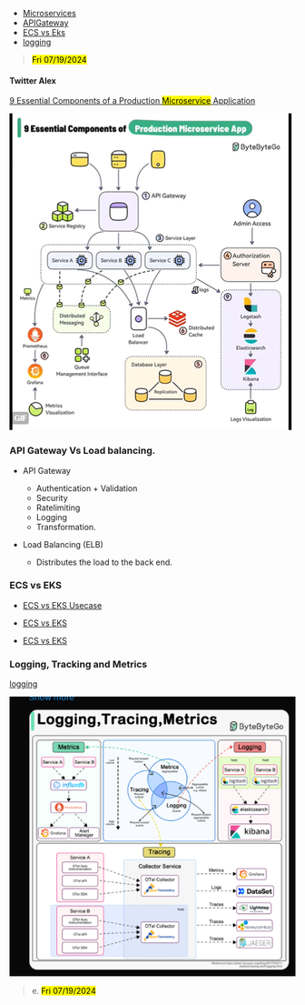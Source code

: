 - [Microservices](#twitter-alex)
- [APIGateway](#api-gateway-vs-load-balancing)
- [ECS vs Eks](#ecs-vs-eks)
- [logging](#logging-tracking-and-metrics)

> <mark>Fri 07/19/2024
#### Twitter Alex  
[9 Essential Components of a Production <mark>Microservice</mark> Application](https://x.com/i/status/1813581409463988469)

![alt text](image.png)

### API Gateway Vs Load balancing.  
* API Gateway  
  * Authentication + Validation
  * Security 
  * Ratelimiting
  * Logging 
  * Transformation.

* Load Balancing (ELB)
    * Distributes the load to the back end.

### ECS vs EKS

- [ECS vs EKS Usecase](https://www.nops.io/blog/aws-eks-vs-ecs-the-ultimate-guide/#:~:text=ecs%20vs%20eks%20use%20cases)

- [ECS vs EKS](https://www.nops.io/blog/aws-eks-vs-ecs-the-ultimate-guide/#:~:text=potentially%20lower%20with%20fargate%2C%20depending%20on%20usage%20patterns)  

- [ECS vs EKS](https://www.eginnovations.com/blog/top-10-aws-services-explained-with-use-cases/#5_AWS_ECS_-_Elastic_Container_Service:~:text=with%20amazon%20ecs%2C%20you%20don%E2%80%99t%20have%20to%20operate%20your%20own%20cluster%20management%20and%20configuration%20management%20systems)


### Logging, Tracking and Metrics 
[logging](https://x.com/sahnlam/status/1811282066161684623)  

![alt text](image-1.png)
    
> e. <mark>Fri 07/19/2024

